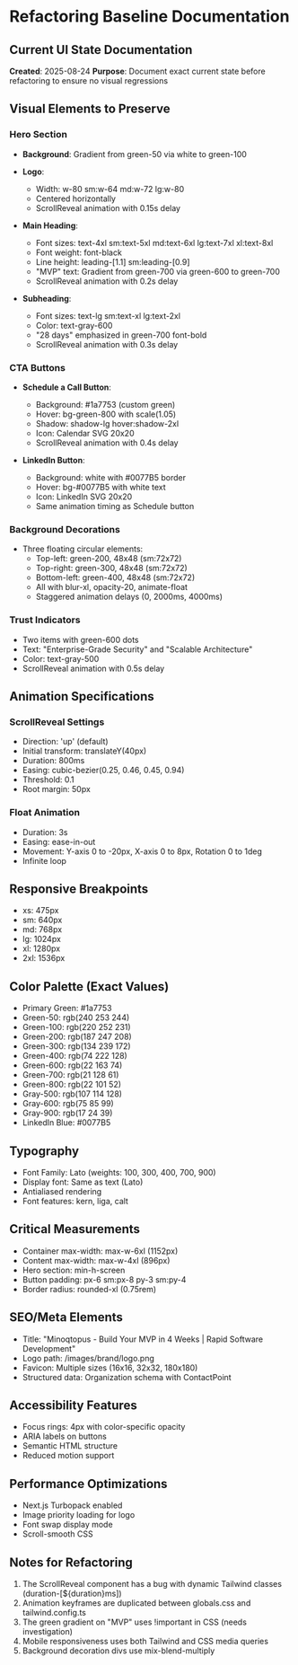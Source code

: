 # Refactoring Baseline Documentation

## Current UI State Documentation
**Created**: 2025-08-24
**Purpose**: Document exact current state before refactoring to ensure no visual regressions

## Visual Elements to Preserve

### Hero Section
- **Background**: Gradient from green-50 via white to green-100
- **Logo**: 
  - Width: w-80 sm:w-64 md:w-72 lg:w-80
  - Centered horizontally
  - ScrollReveal animation with 0.15s delay
  
- **Main Heading**:
  - Font sizes: text-4xl sm:text-5xl md:text-6xl lg:text-7xl xl:text-8xl
  - Font weight: font-black
  - Line height: leading-[1.1] sm:leading-[0.9]
  - "MVP" text: Gradient from green-700 via green-600 to green-700
  - ScrollReveal animation with 0.2s delay

- **Subheading**:
  - Font sizes: text-lg sm:text-xl lg:text-2xl
  - Color: text-gray-600
  - "28 days" emphasized in green-700 font-bold
  - ScrollReveal animation with 0.3s delay

### CTA Buttons
- **Schedule a Call Button**:
  - Background: #1a7753 (custom green)
  - Hover: bg-green-800 with scale(1.05)
  - Shadow: shadow-lg hover:shadow-2xl
  - Icon: Calendar SVG 20x20
  - ScrollReveal animation with 0.4s delay

- **LinkedIn Button**:
  - Background: white with #0077B5 border
  - Hover: bg-#0077B5 with white text
  - Icon: LinkedIn SVG 20x20
  - Same animation timing as Schedule button

### Background Decorations
- Three floating circular elements:
  - Top-left: green-200, 48x48 (sm:72x72)
  - Top-right: green-300, 48x48 (sm:72x72)
  - Bottom-left: green-400, 48x48 (sm:72x72)
  - All with blur-xl, opacity-20, animate-float
  - Staggered animation delays (0, 2000ms, 4000ms)

### Trust Indicators
- Two items with green-600 dots
- Text: "Enterprise-Grade Security" and "Scalable Architecture"
- Color: text-gray-500
- ScrollReveal animation with 0.5s delay

## Animation Specifications

### ScrollReveal Settings
- Direction: 'up' (default)
- Initial transform: translateY(40px)
- Duration: 800ms
- Easing: cubic-bezier(0.25, 0.46, 0.45, 0.94)
- Threshold: 0.1
- Root margin: 50px

### Float Animation
- Duration: 3s
- Easing: ease-in-out
- Movement: Y-axis 0 to -20px, X-axis 0 to 8px, Rotation 0 to 1deg
- Infinite loop

## Responsive Breakpoints
- xs: 475px
- sm: 640px
- md: 768px
- lg: 1024px
- xl: 1280px
- 2xl: 1536px

## Color Palette (Exact Values)
- Primary Green: #1a7753
- Green-50: rgb(240 253 244)
- Green-100: rgb(220 252 231)
- Green-200: rgb(187 247 208)
- Green-300: rgb(134 239 172)
- Green-400: rgb(74 222 128)
- Green-600: rgb(22 163 74)
- Green-700: rgb(21 128 61)
- Green-800: rgb(22 101 52)
- Gray-500: rgb(107 114 128)
- Gray-600: rgb(75 85 99)
- Gray-900: rgb(17 24 39)
- LinkedIn Blue: #0077B5

## Typography
- Font Family: Lato (weights: 100, 300, 400, 700, 900)
- Display font: Same as text (Lato)
- Antialiased rendering
- Font features: kern, liga, calt

## Critical Measurements
- Container max-width: max-w-6xl (1152px)
- Content max-width: max-w-4xl (896px)
- Hero section: min-h-screen
- Button padding: px-6 sm:px-8 py-3 sm:py-4
- Border radius: rounded-xl (0.75rem)

## SEO/Meta Elements
- Title: "Minoqtopus - Build Your MVP in 4 Weeks | Rapid Software Development"
- Logo path: /images/brand/logo.png
- Favicon: Multiple sizes (16x16, 32x32, 180x180)
- Structured data: Organization schema with ContactPoint

## Accessibility Features
- Focus rings: 4px with color-specific opacity
- ARIA labels on buttons
- Semantic HTML structure
- Reduced motion support

## Performance Optimizations
- Next.js Turbopack enabled
- Image priority loading for logo
- Font swap display mode
- Scroll-smooth CSS

## Notes for Refactoring
1. The ScrollReveal component has a bug with dynamic Tailwind classes (duration-[${duration}ms])
2. Animation keyframes are duplicated between globals.css and tailwind.config.ts
3. The green gradient on "MVP" uses !important in CSS (needs investigation)
4. Mobile responsiveness uses both Tailwind and CSS media queries
5. Background decoration divs use mix-blend-multiply